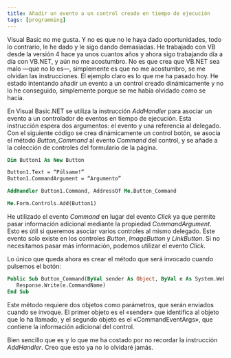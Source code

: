 ```yaml
---
title: Añadir un evento a un control creado en tiempo de ejecución
tags: [programming]
---
```

Visual Basic no me gusta. Y no es que no le haya dado oportunidades, todo lo contrario, le he dado y le sigo dando demasiadas. He trabajado con VB desde la versión 4 hace ya unos cuantos años y ahora sigo trabajando día a día con VB.NET, y aún no me acostumbro. No es que crea que VB.NET sea malo —que no lo es—, simplemente es que no me acostumbro, se me olvidan las instrucciones. El ejemplo claro es lo que me ha pasado hoy. He estado intentando añadir un evento a un control creado dinámicamente y no lo he conseguido, simplemente porque se me había olvidado como se hacía.

En Visual Basic.NET se utiliza la instrucción _AddHandler_ para asociar un evento a un controlador de eventos en tiempo de ejecución. Esta instrucción espera dos argumentos: el evento y una referencia al delegado. Con el siguiente código se crea dinámicamente un control botón, se asocia el método _Button\_Command_ al evento _Command_ del control, y se añade a la colección de controles del formulario de la página.

```vb
Dim Button1 As New Button

Button1.Text = “Púlsame!” 
Button1.CommandArgument = “Argumento”

AddHandler Button1.Command, AddressOf Me.Button_Command

Me.Form.Controls.Add(Button1)
```

He utilizado el evento _Command_ en lugar del evento _Click_ ya que permite pasar información adicional mediante la propiedad _CommandArgument_. Esto es útil si queremos asociar varios controles al mismo delegado. Este evento solo existe en los controles _Button_, _ImageButton_ y _LinkButton_. Si no necesitamos pasar más información, podemos utilizar el evento _Click_.

Lo único que queda ahora es crear el método que será invocado cuando pulsemos el botón:

```vb
Public Sub Button_Command(ByVal sender As Object, ByVal e As System.Web.UI.WebControls.CommandEventArgs)
   Response.Write(e.CommandName)
End Sub
```

Este método requiere dos objetos como parámetros, que serán enviados cuando se invoque. El primer objeto es el «sender» que identifica al objeto que lo ha llamado, y el segundo objeto es el «CommandEventArgs», que contiene la información adicional del control.

Bien sencillo que es y lo que me ha costado por no recordar la instrucción *AddHandler*. Creo que esto ya no lo olvidaré jamás.

